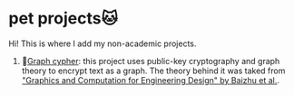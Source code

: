 # pet projects🐱

Hi! This is where I add my non-academic projects.

1. 🧵[Graph cypher](https://github.com/arina19-2000/petprojects/tree/main/Graph%20cypher): this project uses public-key cryptography and graph theory to encrypt text as a graph. The theory behind it was taked from ["Graphics and Computation for Engineering Design" by Baizhu et al.](https://www.hindawi.com/journals/jmath/2021/6614172/).
